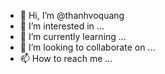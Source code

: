- 👋 Hi, I’m @thanhvoquang
- 👀 I’m interested in ...
- 🌱 I’m currently learning ...
- 💞️ I’m looking to collaborate on ...
- 📫 How to reach me ...

<!---
thanhvoquang/thanhvoquang is a ✨ special ✨ repository because its `README.md` (this file) appears on your GitHub profile.
You can click the Preview link to take a look at your changes.
--->
